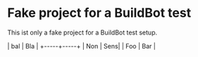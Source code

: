 Fake project for a BuildBot test
================================

This ist only a fake project for a BuildBot test setup.


| bal | Bla |
+-----+-----+
| Non | Sens|
| Foo | Bar |
